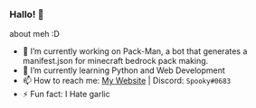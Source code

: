 ### Hallo! 👋

about meh :D

- 🔭 I’m currently working on Pack-Man, a bot that generates a manifest.json for minecraft bedrock pack making.
- 🌱 I’m currently learning Python and Web Development
- 📫 How to reach me: [My Website](https://itsspooky.netlify.app/) | Discord: `Spooky#0683`
- ⚡ Fun fact: I Hate garlic

<!-- #### Languages I'm a familiar with:

- 🐍 Python
- 💻 HTML/CSS
-->
